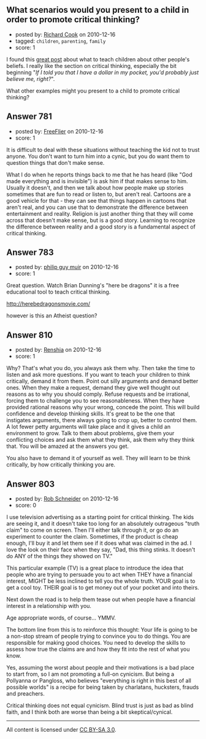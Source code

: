 ## What scenarios would you present to a child in order to promote critical thinking?

- posted by: [Richard Cook](https://stackexchange.com/users/-1/65-richard-cook) on 2010-12-16
- tagged: `children`, `parenting`, `family`
- score: 1

I found this [great post][1] about what to teach children about other people's beliefs. I really like the section on critical thinking, especially the bit beginning "*If I told you that I have a dollar in my pocket, you'd probably just believe me, right?*".

What other examples might you present to a child to promote critical thinking?

  [1]: http://friendlyatheist.com/2010/09/06/ask-richard-what-should-i-teach-my-children-about-other-people%E2%80%99s-beliefs/


## Answer 781

- posted by: [FreeFlier](https://stackexchange.com/users/-1/140-freeflier) on 2010-12-16
- score: 1

It is difficult to deal with these situations without teaching the kid not to trust anyone.  You don't want to turn him into a cynic, but you do want them to question things that don't make sense.

What I do when he reports things back to me that he has heard (like "God made everything and is invisible") is ask him if that makes sense to him.  Usually it doesn't, and then we talk about how people make up stories sometimes that are fun to read or listen to, but aren't real.  Cartoons are a good vehicle for that - they can see that things happen in cartoons that aren't real, and you can use that to demonstrate the difference between entertainment and reality.  Religion is just another thing that they will come across that doesn't make sense, but is a good story.  Learning to recognize the difference between reality and a good story is a fundamental aspect of critical thinking.


## Answer 783

- posted by: [philip guy muir](https://stackexchange.com/users/-1/182-philip-guy-muir) on 2010-12-16
- score: 1

Great question. Watch Brian Dunning's "here be dragons" it is a free educational tool to teach critical thinking. 

http://herebedragonsmovie.com/

however is this an Atheist question?


## Answer 810

- posted by: [Renshia](https://stackexchange.com/users/-1/184-renshia) on 2010-12-16
- score: 1

Why? That's what you do, you always ask them why.
Then take the time to listen and ask more questions. If you want to teach your children to think critically, demand it from them. Point out silly arguments and demand better ones. When they make a request, demand they give well thought out reasons as to why you should comply. Refuse requests and be irrational, forcing them to challenge you to see reasonableness. When they have provided rational reasons why your wrong, concede the point. This will build confidence and develop thinking skills. It's great to be the one that instigates arguments, there always going to crop up, better to control them. A lot fewer petty arguments will take place and it gives a child an environment to grow. Talk to them about problems, give them your conflicting choices and ask them what they think, ask them why they think that. You will be amazed at the answers you get. 

You also have to demand it of yourself as well. They will learn to be think critically, by how critically thinking you are.


## Answer 803

- posted by: [Rob Schneider](https://stackexchange.com/users/-1/149-rob-schneider) on 2010-12-16
- score: 0

I use television advertising as a starting point for critical thinking.  The kids are seeing it, and it doesn't take too long for an absolutely outrageous "truth claim" to come on screen.  Then I'll either talk through it, or go do an experiment to counter the claim.  Sometimes, if the product is cheap enough, I'll  buy it and let them see if it does what was claimed in the ad.  I love the look on their face when they say, "Dad, this thing stinks.  It doesn't do ANY of the things they showed on TV."

This particular example (TV) is a great place to introduce the idea that people who are trying to persuade you to act when THEY have a financial interest, MIGHT be less inclined to tell you the whole truth.  YOUR goal is to get a cool toy.  THEIR goal is to get money out of your pocket and into theirs.

Next down the road is to help them tease out when people have a financial interest in a relationship with you.

Age appropriate words, of course... YMMV.

The bottom line from this is to reinforce this thought:  Your life is going to be a non-stop stream of people trying to convince you to do things.  You are responsible for making good choices.  You need to develop the skills to assess how true the claims are and how they fit into the rest of what you know.

Yes, assuming the worst about people and their motivations is a bad place to start from, so I am not promoting a full-on cynicism.  But being a Pollyanna or Pangloss, who believes "everything is right in this best of all possible worlds" is a recipe for being taken by charlatans, hucksters, frauds and preachers.

Critical thinking does not equal cynicism.  Blind trust is just as bad as blind faith, and I think both are worse than being a bit skeptical/cynical.




---

All content is licensed under [CC BY-SA 3.0](https://creativecommons.org/licenses/by-sa/3.0/).
